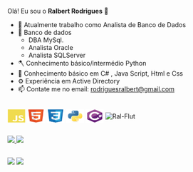 Olá! Eu sou o **Ralbert Rodrigues** 👋

- 🔨 Atualmente trabalho como Analista de Banco de Dados
- 🌱 Banco de dados
    - DBA MySql.
    - Analista Oracle
    - Analista SQLServer
- 🪓 Conhecimento básico/intermédio Python
- 🔑 Conhecimento básico em C# , Java Script, Html e Css
-  ⚙ Experiência em Active Directory
- 📫 Contate me no email: rodriguesralbert@gmail.com


<div style="display: inline_block"><br>
  <img align="center" alt="Ral-Js" height="30" width="40" src="https://raw.githubusercontent.com/devicons/devicon/master/icons/javascript/javascript-plain.svg">
  <img align="center" alt="Ral-HTML" height="30" width="40" src="https://raw.githubusercontent.com/devicons/devicon/master/icons/html5/html5-original.svg">
  <img align="center" alt="Ral-CSS" height="30" width="40" src="https://raw.githubusercontent.com/devicons/devicon/master/icons/css3/css3-original.svg">
  <img align="center" alt="Ral-Python" height="30" width="40" src="https://raw.githubusercontent.com/devicons/devicon/master/icons/python/python-original.svg">
  <img align="center" alt="Ral-Csharp" height="30" width="40" src="https://raw.githubusercontent.com/devicons/devicon/master/icons/csharp/csharp-original.svg">
  <img align="center" alt="Ral-Flut" height="30" width="40" src="https://img.shields.io/badge/Flutter-02569B?style=for-the-badge&logo=flutter&logoColor=white">

 
</div>

##
 
<div>
  <a href="https://github.com/Ralbert88">
  <img height="180em" src="https://github-readme-stats.vercel.app/api?username=Ralbert88&show_icons=true&theme=dracula&include_all_commits=true&count_private=true"/>
  <img height="180em" src="https://github-readme-stats.vercel.app/api/top-langs/?username=Ralbert88&layout=compact&langs_count=7&theme=dracula"/>
</div>

  
  ##
 
<div> 

  <a href="https://instagram.com/ralbinha" target="_blank"><img src="https://img.shields.io/badge/-Instagram-%23E4405F?style=for-the-badge&logo=instagram&logoColor=white" target="_blank"></a>
  <a href="https://www.linkedin.com/in/ralbert-rodrigues/" target="_blank"><img src="https://img.shields.io/badge/-LinkedIn-%230077B5?style=for-the-badge&logo=linkedin&logoColor=white" target="_blank"></a> 
 
 
</div>
  
